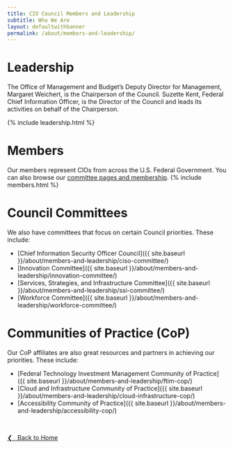 ```yaml
---
title: CIO Council Members and Leadership
subtitle: Who We Are
layout: defaultwithbanner
permalink: /about/members-and-leadership/
---
```

# Leadership
The Office of Management and Budget’s Deputy Director for Management, Margaret Weichert, is the Chairperson of the Council. Suzette Kent, Federal Chief Information Officer, is the Director of the Council and leads its activities on behalf of the Chairperson.  

{% include leadership.html %}

# Members
Our members represent CIOs from across the U.S. Federal Government. You can also browse our [committee pages and membership](#council-committees).
{% include members.html %}

# Council Committees
We also have committees that focus on certain Council priorities. These include:
* [Chief Information Security Officer Council]({{ site.baseurl }}/about/members-and-leadership/ciso-committee/)
* [Innovation Committee]({{ site.baseurl }}/about/members-and-leadership/innovation-committee/)
* [Services, Strategies, and Infrastructure Committee]({{ site.baseurl }}/about/members-and-leadership/ssi-committee/)
* [Workforce Committee]({{ site.baseurl }}/about/members-and-leadership/workforce-committee/)

# Communities of Practice (CoP)
Our CoP affiliates are also great resources and partners in achieving our priorities. These include:
* [Federal Technology Investment Management Community of Practice]({{ site.baseurl }}/about/members-and-leadership/ftim-cop/)
* [Cloud and Infrastructure Community of Practice]({{ site.baseurl }}/about/members-and-leadership/cloud-infrastructure-cop/)
* [Accessibility Community of Practice]({{ site.baseurl }}/about/members-and-leadership/accessibility-cop/)

&nbsp;

<a href="{{site.baseurl}}">&#10094; &nbsp; Back to Home</a><br>
